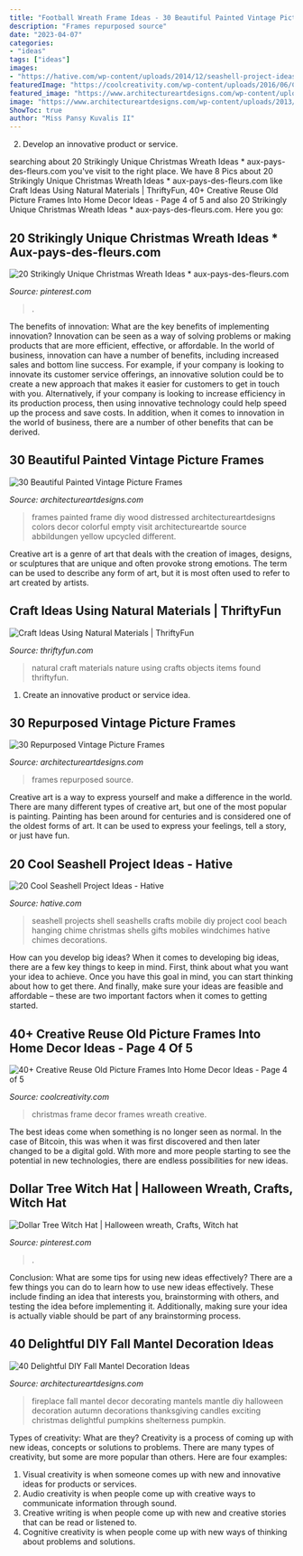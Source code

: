 ```yaml
---
title: "Football Wreath Frame Ideas - 30 Beautiful Painted Vintage Picture Frames"
description: "Frames repurposed source"
date: "2023-04-07"
categories:
- "ideas"
tags: ["ideas"]
images:
- "https://hative.com/wp-content/uploads/2014/12/seashell-project-ideas/3-seashell-chime.jpg"
featuredImage: "https://coolcreativity.com/wp-content/uploads/2016/06/Christmas-Frame-Wreath.jpg"
featured_image: "https://www.architectureartdesigns.com/wp-content/uploads/2014/01/1430.jpg"
image: "https://www.architectureartdesigns.com/wp-content/uploads/2013/09/236.jpg"
ShowToc: true
author: "Miss Pansy Kuvalis II"
---
```



2. Develop an innovative product or service.

	

		
searching about 20 Strikingly Unique Christmas Wreath Ideas * aux-pays-des-fleurs.com you've visit to the right place. We have 8 Pics about 20 Strikingly Unique Christmas Wreath Ideas * aux-pays-des-fleurs.com like Craft Ideas Using Natural Materials | ThriftyFun, 40+ Creative Reuse Old Picture Frames Into Home Decor Ideas - Page 4 of 5 and also 20 Strikingly Unique Christmas Wreath Ideas * aux-pays-des-fleurs.com. Here you go:
		
    
## 20 Strikingly Unique Christmas Wreath Ideas * Aux-pays-des-fleurs.com

<img loading=lazy src="https://i.pinimg.com/736x/24/9b/29/249b29236d4371292f8fe4d5d0c66452.jpg" onerror="this.onerror=null;this.src='https://tse4.mm.bing.net/th?id=OIP.tnkqT0focenekl-43oyn6AHaLF&amp;pid=15.1';" alt="20 Strikingly Unique Christmas Wreath Ideas * aux-pays-des-fleurs.com">

_Source: pinterest.com_

>. 

	

The benefits of innovation: What are the key benefits of implementing innovation?
Innovation can be seen as a way of solving problems or making products that are more efficient, effective, or affordable. In the world of business, innovation can have a number of benefits, including increased sales and bottom line success. For example, if your company is looking to innovate its customer service offerings, an innovative solution could be to create a new approach that makes it easier for customers to get in touch with you. Alternatively, if your company is looking to increase efficiency in its production process, then using innovative technology could help speed up the process and save costs. In addition, when it comes to innovation in the world of business, there are a number of other benefits that can be derived.

    
## 30 Beautiful Painted Vintage Picture Frames

<img loading=lazy src="https://www.architectureartdesigns.com/wp-content/uploads/2014/01/1430.jpg" onerror="this.onerror=null;this.src='https://tse1.mm.bing.net/th?id=OIP.QuHiIr_bVGPAZS42vYJ6uQHaJ4&amp;pid=15.1';" alt="30 Beautiful Painted Vintage Picture Frames">

_Source: architectureartdesigns.com_

>frames painted frame diy wood distressed architectureartdesigns colors decor colorful empty visit architectureartde source abbildungen yellow upcycled different. 

	

Creative art is a genre of art that deals with the creation of images, designs, or sculptures that are unique and often provoke strong emotions. The term can be used to describe any form of art, but it is most often used to refer to art created by artists.

    
## Craft Ideas Using Natural Materials | ThriftyFun

<img loading=lazy src="https://img.thrfun.com/img/017/190/natural_wreath_tx2.jpg" onerror="this.onerror=null;this.src='https://tse2.mm.bing.net/th?id=OIP.hN0LgFAdSV1jM0L2UvKAJgHaHa&amp;pid=15.1';" alt="Craft Ideas Using Natural Materials | ThriftyFun">

_Source: thriftyfun.com_

>natural craft materials nature using crafts objects items found thriftyfun. 

	

1. Create an innovative product or service idea.

    
## 30 Repurposed Vintage Picture Frames

<img loading=lazy src="https://www.architectureartdesigns.com/wp-content/uploads/2013/08/13.jpeg" onerror="this.onerror=null;this.src='https://tse3.mm.bing.net/th?id=OIP.AKBXL1CcbWRa8jhUH-hmdgHaJ3&amp;pid=15.1';" alt="30 Repurposed Vintage Picture Frames">

_Source: architectureartdesigns.com_

>frames repurposed source. 

	

Creative art is a way to express yourself and make a difference in the world. There are many different types of creative art, but one of the most popular is painting. Painting has been around for centuries and is considered one of the oldest forms of art. It can be used to express your feelings, tell a story, or just have fun.

    
## 20 Cool Seashell Project Ideas - Hative

<img loading=lazy src="https://hative.com/wp-content/uploads/2014/12/seashell-project-ideas/3-seashell-chime.jpg" onerror="this.onerror=null;this.src='https://tse2.mm.bing.net/th?id=OIP.6sveIlQV3ojnz8Rb677pAgHaLH&amp;pid=15.1';" alt="20 Cool Seashell Project Ideas - Hative">

_Source: hative.com_

>seashell projects shell seashells crafts mobile diy project cool beach hanging chime christmas shells gifts mobiles windchimes hative chimes decorations. 

	

How can you develop big ideas?
When it comes to developing big ideas, there are a few key things to keep in mind. First, think about what you want your idea to achieve. Once you have this goal in mind, you can start thinking about how to get there. And finally, make sure your ideas are feasible and affordable – these are two important factors when it comes to getting started.

    
## 40+ Creative Reuse Old Picture Frames Into Home Decor Ideas - Page 4 Of 5

<img loading=lazy src="https://coolcreativity.com/wp-content/uploads/2016/06/Christmas-Frame-Wreath.jpg" onerror="this.onerror=null;this.src='https://tse1.mm.bing.net/th?id=OIP.jK3k64t6iCi0yo9z1wiIpAHaJ4&amp;pid=15.1';" alt="40+ Creative Reuse Old Picture Frames Into Home Decor Ideas - Page 4 of 5">

_Source: coolcreativity.com_

>christmas frame decor frames wreath creative. 

	

The best ideas come when something is no longer seen as normal. In the case of Bitcoin, this was when it was first discovered and then later changed to be a digital gold. With more and more people starting to see the potential in new technologies, there are endless possibilities for new ideas.

    
## Dollar Tree Witch Hat | Halloween Wreath, Crafts, Witch Hat

<img loading=lazy src="https://i.pinimg.com/736x/ad/ad/af/adadafd032fe4d0edc0f10017b5a24ee.jpg" onerror="this.onerror=null;this.src='https://tse3.mm.bing.net/th?id=OIP.ZZSPaZ7eZdzI1NMjoz54XgHaL7&amp;pid=15.1';" alt="Dollar Tree Witch Hat | Halloween wreath, Crafts, Witch hat">

_Source: pinterest.com_

>. 

	

Conclusion: What are some tips for using new ideas effectively?
There are a few things you can do to learn how to use new ideas effectively. These include finding an idea that interests you, brainstorming with others, and testing the idea before implementing it. Additionally, making sure your idea is actually viable should be part of any brainstorming process.

    
## 40 Delightful DIY Fall Mantel Decoration Ideas

<img loading=lazy src="https://www.architectureartdesigns.com/wp-content/uploads/2013/09/236.jpg" onerror="this.onerror=null;this.src='https://tse1.mm.bing.net/th?id=OIP.DuWZCuJ82kY_j-rQ7sKz9QHaJ_&amp;pid=15.1';" alt="40 Delightful DIY Fall Mantel Decoration Ideas">

_Source: architectureartdesigns.com_

>fireplace fall mantel decor decorating mantels mantle diy halloween decoration autumn decorations thanksgiving candles exciting christmas delightful pumpkins shelterness pumpkin. 

	

Types of creativity: What are they?
Creativity is a process of coming up with new ideas, concepts or solutions to problems. There are many types of creativity, but some are more popular than others. Here are four examples: 
1. Visual creativity is when someone comes up with new and innovative ideas for products or services.
2. Audio creativity is when people come up with creative ways to communicate information through sound.
3. Creative writing is when people come up with new and creative stories that can be read or listened to.
4. Cognitive creativity is when people come up with new ways of thinking about problems and solutions.

